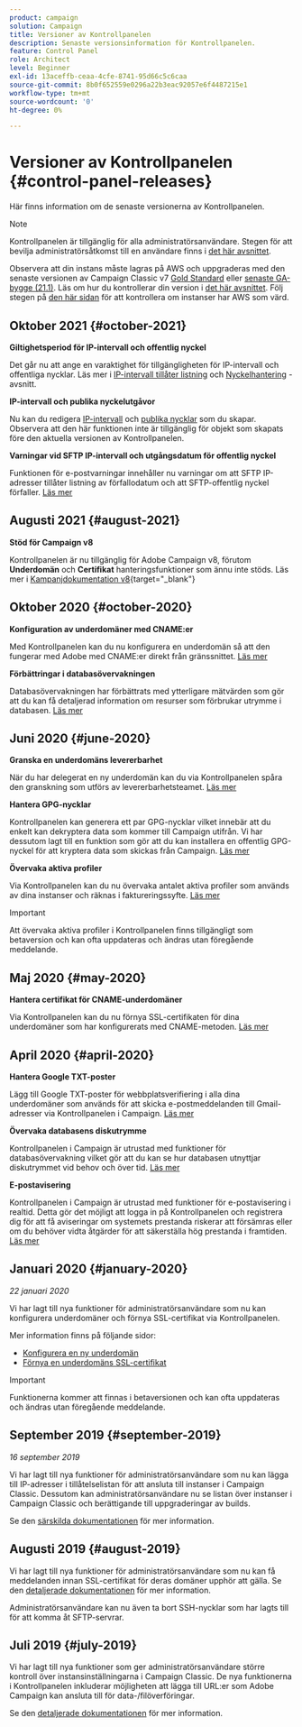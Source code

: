 ```yaml
---
product: campaign
solution: Campaign
title: Versioner av Kontrollpanelen
description: Senaste versionsinformation för Kontrollpanelen.
feature: Control Panel
role: Architect
level: Beginner
exl-id: 13aceffb-ceaa-4cfe-8741-95d66c5c6caa
source-git-commit: 8b0f652559e0296a22b3eac92057e6f4487215e1
workflow-type: tm+mt
source-wordcount: '0'
ht-degree: 0%

---
```


# Versioner av Kontrollpanelen {#control-panel-releases}

Här finns information om de senaste versionerna av Kontrollpanelen.

>[!NOTE]
>
>Kontrollpanelen är tillgänglig för alla administratörsanvändare. Stegen för att bevilja administratörsåtkomst till en användare finns i [det här avsnittet](https://experienceleague.adobe.com/docs/control-panel/using/discover-control-panel/managing-permissions.html#discover-control-panel).
>
>Observera att din instans måste lagras på AWS och uppgraderas med den senaste versionen av Campaign Classic v7 [Gold Standard](https://experienceleague.adobe.com/docs/campaign-classic/using/release-notes/gs-release/gs-overview.html?lang=sv) eller [senaste GA-bygge (21.1)](https://experienceleague.adobe.com/docs/campaign-classic/using/release-notes/latest-release.html?lang=sv#release-notes). Läs om hur du kontrollerar din version i [det här avsnittet](https://experienceleague.adobe.com/docs/campaign-classic/using/getting-started/starting-with-adobe-campaign/launching-adobe-campaign.html?lang=sv#getting-your-campaign-version). Följ stegen på [den här sidan](faq.md) för att kontrollera om instanser har AWS som värd.

## Oktober 2021 {#october-2021}

**Giltighetsperiod för IP-intervall och offentlig nyckel**

Det går nu att ange en varaktighet för tillgängligheten för IP-intervall och offentliga nycklar. Läs mer i [IP-intervall tillåter listning](sftp/using/ip-range-allow-listing.md#adding-ip-addresses-allow-list) och [Nyckelhantering](sftp/using/key-management.md#installing-ssh-key) -avsnitt.

**IP-intervall och publika nyckelutgåvor**

Nu kan du redigera [IP-intervall](sftp/using/ip-range-allow-listing.md#editing-ip-ranges) och [publika nycklar](sftp/using/key-management.md#editing-public-keys) som du skapar. Observera att den här funktionen inte är tillgänglig för objekt som skapats före den aktuella versionen av Kontrollpanelen.

**Varningar vid SFTP IP-intervall och utgångsdatum för offentlig nyckel**

Funktionen för e-postvarningar innehåller nu varningar om att SFTP IP-adresser tillåter listning av förfallodatum och att SFTP-offentlig nyckel förfaller. [Läs mer](performance-monitoring/using/email-alerting.md)

<!--**Full support with Campaign v8**

The **Subdomain** and **Certificate** management capabilities are now supported by Control Panel on Adobe Campaign v8.-->

## Augusti 2021 {#august-2021}

**Stöd för Campaign v8**

Kontrollpanelen är nu tillgänglig för Adobe Campaign v8, förutom **Underdomän** och **Certifikat** hanteringsfunktioner som ännu inte stöds. Läs mer i [Kampanjdokumentation v8](https://experienceleague.adobe.com/docs/campaign/campaign-v8/deploy/self-service.html){target=&quot;_blank&quot;}

## Oktober 2020 {#october-2020}

**Konfiguration av underdomäner med CNAME:er**

Med Kontrollpanelen kan du nu konfigurera en underdomän så att den fungerar med Adobe med CNAME:er direkt från gränssnittet. [Läs mer](subdomains-certificates/using/setting-up-new-subdomain.md)

**Förbättringar i databasövervakningen**

Databasövervakningen har förbättrats med ytterligare mätvärden som gör att du kan få detaljerad information om resurser som förbrukar utrymme i databasen. [Läs mer](performance-monitoring/using/database-monitoring.md)

## Juni 2020 {#june-2020}

**Granska en underdomäns levererbarhet**

När du har delegerat en ny underdomän kan du via Kontrollpanelen spåra den granskning som utförs av levererbarhetsteamet. [Läs mer](subdomains-certificates/using/setting-up-new-subdomain.md)

**Hantera GPG-nycklar**

Kontrollpanelen kan generera ett par GPG-nycklar vilket innebär att du enkelt kan dekryptera data som kommer till Campaign utifrån. Vi har dessutom lagt till en funktion som gör att du kan installera en offentlig GPG-nyckel för att kryptera data som skickas från Campaign. [Läs mer](instances-settings/using/gpg-keys-management.md)

**Övervaka aktiva profiler**

Via Kontrollpanelen kan du nu övervaka antalet aktiva profiler som används av dina instanser och räknas i faktureringssyfte. [Läs mer](performance-monitoring/using/active-profiles-monitoring.md)

>[!IMPORTANT]
>
>Att övervaka aktiva profiler i Kontrollpanelen finns tillgängligt som betaversion och kan ofta uppdateras och ändras utan föregående meddelande.

## Maj 2020 {#may-2020}

**Hantera certifikat för CNAME-underdomäner**

Via Kontrollpanelen kan du nu förnya SSL-certifikaten för dina underdomäner som har konfigurerats med CNAME-metoden. [Läs mer](subdomains-certificates/using/renewing-subdomain-certificate.md)

## April 2020 {#april-2020}

**Hantera Google TXT-poster**

Lägg till Google TXT-poster för webbplatsverifiering i alla dina underdomäner som används för att skicka e-postmeddelanden till Gmail-adresser via Kontrollpanelen i Campaign. [Läs mer](subdomains-certificates/using/managing-txt-records.md)

**Övervaka databasens diskutrymme**

Kontrollpanelen i Campaign är utrustad med funktioner för databasövervakning vilket gör att du kan se hur databasen utnyttjar diskutrymmet vid behov och över tid. [Läs mer](performance-monitoring/using/database-monitoring.md)

**E-postavisering**

Kontrollpanelen i Campaign är utrustad med funktioner för e-postavisering i realtid. Detta gör det möjligt att logga in på Kontrollpanelen och registrera dig för att få aviseringar om systemets prestanda riskerar att försämras eller om du behöver vidta åtgärder för att säkerställa hög prestanda i framtiden. [Läs mer](performance-monitoring/using/email-alerting.md)

## Januari 2020 {#january-2020}

*22 januari 2020*

Vi har lagt till nya funktioner för administratörsanvändare som nu kan konfigurera underdomäner och förnya SSL-certifikat via Kontrollpanelen.

Mer information finns på följande sidor:
* [Konfigurera en ny underdomän](subdomains-certificates/using/setting-up-new-subdomain.md)
* [Förnya en underdomäns SSL-certifikat](subdomains-certificates/using/renewing-subdomain-certificate.md)

>[!IMPORTANT]
>
>Funktionerna kommer att finnas i betaversionen och kan ofta uppdateras och ändras utan föregående meddelande.

## September 2019 {#september-2019}

*16 september 2019*

Vi har lagt till nya funktioner för administratörsanvändare som nu kan lägga till IP-adresser i tillåtelselistan för att ansluta till instanser i Campaign Classic.
Dessutom kan administratörsanvändare nu se listan över instanser i Campaign Classic och berättigande till uppgraderingar av builds.

Se den [särskilda dokumentationen](instances-settings/using/ip-allow-listing-instance-access.md) för mer information.

## Augusti 2019 {#august-2019}

Vi har lagt till nya funktioner för administratörsanvändare som nu kan få meddelanden innan SSL-certifikat för deras domäner upphör att gälla. Se den [detaljerade dokumentationen](subdomains-certificates/using/monitoring-ssl-certificates.md) för mer information.

Administratörsanvändare kan nu även ta bort SSH-nycklar som har lagts till för att komma åt SFTP-servrar.

## Juli 2019 {#july-2019}

Vi har lagt till nya funktioner som ger administratörsanvändare större kontroll över instansinställningarna i Campaign Classic. De nya funktionerna i Kontrollpanelen inkluderar möjligheten att lägga till URL:er som Adobe Campaign kan ansluta till för data-/filöverföringar.

Se den [detaljerade dokumentationen](instances-settings/using/url-permissions.md) för mer information.
